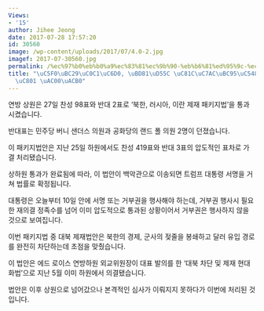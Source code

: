 ```yaml
---
Views:
- '15'
author: Jihee Jeong
date: 2017-07-28 17:57:20
id: 30560
image: /wp-content/uploads/2017/07/4.0-2.jpg
imagef: 2017-07-30560.jpg
permalink: /%ec%97%b0%eb%b0%a9%ec%83%81%ec%9b%90-%eb%b6%81%ed%95%9c-%ec%a0%9c%ec%9e%ac%eb%b2%95%ec%95%88-%ec%95%95%eb%8f%84%ec%a0%81-%ea%b0%80%ea%b2%b0/
title: "\uC5F0\uBC29\uC0C1\uC6D0, \uBD81\uD55C \uC81C\uC7AC\uBC95\uC548 \uC555\uB3C4\
  \uC801 \uAC00\uACB0"
---
```


연방 상원은 27일 찬성 98표와 반대 2표로 ‘북한, 러시아, 이란 제재 패키지법’을 통과시켰습니다.

반대표는 민주당 버니 샌더스 의원과 공화당의 랜드 폴 의원 2명이 던졌습니다.

이 패키지법안은 지난 25일 하원에서도 찬성 419표와 반대 3표의 압도적인 표차로 가결 처리됐습니다.

상하원 통과가 완료됨에 따라, 이 법안이 백악관으로 이송되면 트럼프 대통령 서명을 거쳐 법률로 확정됩니다.

대통령은 오늘부터 10일 안에 서명 또는 거부권을 행사해야 하는데, 거부권 행사시 필요한 재의결 정족수를 넘어 이미 압도적으로 통과된 상황이어서 거부권은 행사하지 않을 것으로 보여집니다.

이번 패키지법 중 대북 제재법안은 북한의 경제, 군사의 젖줄을 봉쇄하고 달러 유입 경로를 완전히 차단하는데 초점을 맞췄습니다.

이 법안은 에드 로이스 연방하원 외교위원장이 대표 발의를 한 ‘대북 차단 및 제재 현대화법’으로 지난 5월 이미 하원에서 의결됐습니다.

법안은 이후 상원으로 넘어갔으나 본격적인 심사가 이뤄지지 못하다가 이번에 처리된 것입니다.